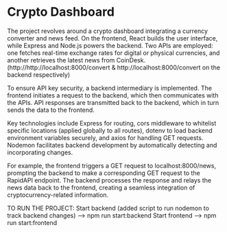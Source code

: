 # Crypto Dashboard

The project revolves around a crypto dashboard integrating a currency converter and news feed. On the frontend, React builds the user interface, while Express and Node.js powers the backend. Two APIs are employed: one fetches real-time exchange rates for digital or physical currencies, and another retrieves the latest news from CoinDesk. (http://http://localhost:8000/convert & http://localhost:8000/convert on the backend respectively)

To ensure API key security, a backend intermediary is implemented. The frontend initiates a request to the backend, which then communicates with the APIs. API responses are transmitted back to the backend, which in turn sends the data to the frontend.

Key technologies include Express for routing, cors middleware to whitelist specific locations (applied globally to all routes), dotenv to load backend environment variables securely, and axios for handling GET requests. Nodemon facilitates backend development by automatically detecting and incorporating changes.

For example, the frontend triggers a GET request to localhost:8000/news, prompting the backend to make a corresponding GET request to the RapidAPI endpoint. The backend processes the response and relays the news data back to the frontend, creating a seamless integration of cryptocurrency-related information.

TO RUN THE PROJECT: Start backend (added script to run nodemon to track backend changes) --> npm run start:backend Start frontend --> npm run start:frontend
